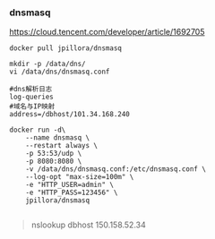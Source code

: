 
### dnsmasq
https://cloud.tencent.com/developer/article/1692705

```
docker pull jpillora/dnsmasq

mkdir -p /data/dns/
vi /data/dns/dnsmasq.conf

#dns解析日志
log-queries
#域名与IP映射
address=/dbhost/101.34.168.240

docker run -d\
    --name dnsmasq \
    --restart always \
    -p 53:53/udp \
    -p 8080:8080 \
    -v /data/dns/dnsmasq.conf:/etc/dnsmasq.conf \
    --log-opt "max-size=100m" \
    -e "HTTP_USER=admin" \
    -e "HTTP_PASS=123456" \
    jpillora/dnsmasq
    
```
> nslookup dbhost 150.158.52.34
